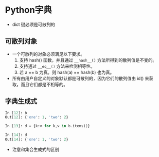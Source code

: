 # Python字典

- dict 键必须是可散列的

## 可散列对象

- 一个可散列的对象必须满足以下要求。
	1. 支持 hash() 函数，并且通过 `__hash__()` 方法所得到的散列值是不变的。
	2. 支持通过 `__eq__()` 方法来检测相等性。
	3. 若 a == b 为真，则 hash(a) == hash(b) 也为真。
- 所有由用户自定义的对象默认都是可散列的，因为它们的散列值由 id() 来获取，而且它们都是不相等的。

## 字典生成式

```Python
In [12]: b
Out[12]: {'one': 1, 'two': 2}

In [13]: d = {k:v for k,v in b.items()}

In [14]: d
Out[14]: {'one': 1, 'two': 2}

```

- 注意和集合生成式的区别
